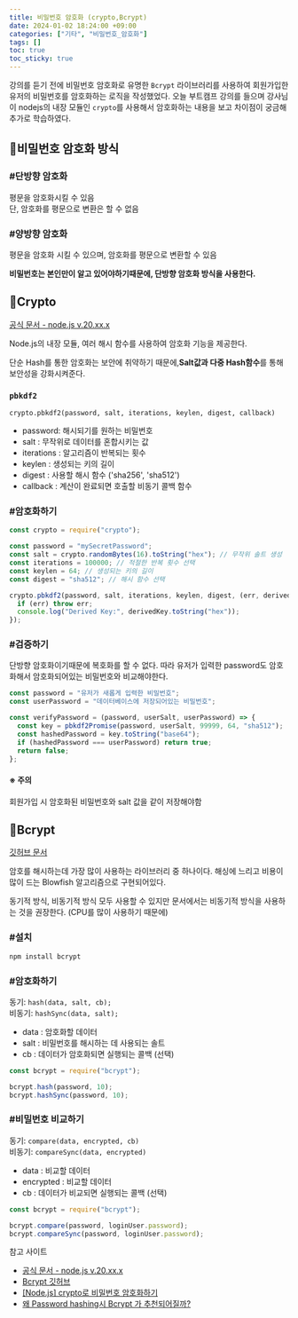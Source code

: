 ```yaml
---
title: 비밀번호 암호화 (crypto,Bcrypt)
date: 2024-01-02 18:24:00 +09:00
categories: ["기타", "비밀번호_암호화"]
tags: []
toc: true
toc_sticky: true
---
```


강의를 듣기 전에 비밀번호 암호화로 유명한 `Bcrypt` 라이브러리를 사용하여 회원가입한 유저의 비밀번호를 암호화하는 로직을 작성했었다. 오늘 부트캠프 강의를 들으며 강사님이 nodejs의 내장 모듈인 `crypto`를 사용해서 암호화하는 내용을 보고 차이점이 궁금해 추가로 학습하였다.

## 📕비밀번호 암호화 방식

### #단방향 암호화

평문을 암호화시킬 수 있음  
단, 암호화를 평문으로 변환은 할 수 없음

### #양방향 암호화

평문을 암호화 시킬 수 있으며, 암호화를 평문으로 변환할 수 있음

**비밀번호는 본인만이 알고 있어야하기때문에, 단방향 암호화 방식을 사용한다.**

## 📕Crypto

[공식 문서 - node.js v.20.xx.x](https://nodejs.org/docs/latest-v20.x/api/crypto.html#crypto)

Node.js의 내장 모듈, 여러 해시 함수를 사용하여 암호화 기능을 제공한다.

단순 Hash를 통한 암호화는 보안에 취약하기 때문에,**Salt값과 다중 Hash함수**를 통해 보안성을 강화시켜준다.

### `pbkdf2`

`crypto.pbkdf2(password, salt, iterations, keylen, digest, callback)`

- password: 해시되기를 원하는 비밀번호
- salt : 무작위로 데이터를 혼합시키는 값
- iterations : 알고리즘이 반복되는 횟수
- keylen : 생성되는 키의 길이
- digest : 사용할 해시 함수 ('sha256', 'sha512')
- callback : 계산이 완료되면 호출할 비동기 콜백 함수

### #암호화하기

```js
const crypto = require("crypto");

const password = "mySecretPassword";
const salt = crypto.randomBytes(16).toString("hex"); // 무작위 솔트 생성
const iterations = 100000; // 적절한 반복 횟수 선택
const keylen = 64; // 생성되는 키의 길이
const digest = "sha512"; // 해시 함수 선택

crypto.pbkdf2(password, salt, iterations, keylen, digest, (err, derivedKey) => {
  if (err) throw err;
  console.log("Derived Key:", derivedKey.toString("hex"));
});
```

### #검증하기

단방향 암호화이기때문에 복호화를 할 수 없다. 따라 유저가 입력한 password도 암호화해서 암호화되어있는 비밀번호와 비교해야한다.

```js
const password = "유저가 새롭게 입력한 비밀번호";
const userPassword = "데이터베이스에 저장되어있는 비밀번호";

const verifyPassword = (password, userSalt, userPassword) => {
  const key = pbkdf2Promise(password, userSalt, 99999, 64, "sha512");
  const hashedPassword = key.toString("base64");
  if (hashedPassword === userPassword) return true;
  return false;
};
```

#### ※ 주의

회원가입 시 암호화된 비밀번호와 salt 값을 같이 저장해야함

## 📕Bcrypt

[깃허브 문서](https://github.com/kelektiv/node.bcrypt.js)

암호를 해시하는데 가장 많이 사용하는 라이브러리 중 하나이다. 해싱에 느리고 비용이 많이 드는 Blowfish 알고리즘으로 구현되어있다.

동기적 방식, 비동기적 방식 모두 사용할 수 있지만 문서에서는 비동기적 방식을 사용하는 것을 권장한다. (CPU를 많이 사용하기 때문에)

### #설치

```bash
npm install bcrypt
```

### #암호화하기

동기: `hash(data, salt, cb);`  
비동기: `hashSync(data, salt);`

- data : 암호화할 데이터
- salt : 비밀번호를 해시하는 데 사용되는 솔트
- cb : 데이터가 암호화되면 실행되는 콜백 (선택)

```js
const bcrypt = require("bcrypt");

bcrypt.hash(password, 10);
bcrypt.hashSync(password, 10);
```

### #비밀번호 비교하기

동기: `compare(data, encrypted, cb)`  
비동기: `compareSync(data, encrypted)`

- data : 비교할 데이터
- encrypted : 비교할 데이터
- cb : 데이터가 비교되면 실행되는 콜백 (선택)

```js
const bcrypt = require("bcrypt");

bcrypt.compare(password, loginUser.password);
bcrypt.compareSync(password, loginUser.password);
```

참고 사이트

- [공식 문서 - node.js v.20.xx.x](https://nodejs.org/docs/latest-v20.x/api/crypto.html#crypto)
- [Bcrypt 깃허브](https://github.com/kelektiv/node.bcrypt.js)
- [[Node.js] crypto로 비밀번호 암호화하기](https://velog.io/@jiheon/Node.js-crypto%EB%A1%9C-%EB%B9%84%EB%B0%80%EB%B2%88%ED%98%B8-%EC%95%94%ED%98%B8%ED%99%94%ED%95%98%EA%B8%B0#crypto-vs-bcrypt)
- [왜 Password hashing시 Bcrypt 가 추천되어질까?](https://velog.io/@kylexid/%EC%99%9C-bcrypt-%EC%95%94%ED%98%B8%ED%99%94-%EB%B0%A9%EC%8B%9D%EC%9D%B4-%EC%B6%94%EC%B2%9C%EB%90%98%EC%96%B4%EC%A7%88%EA%B9%8C#%EC%9A%94%EC%95%BD)
